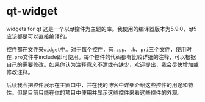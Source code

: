 # qt-widget
widgets for qt
这是一个以qt控件为主题的库。我使用的编译器版本为5.9.0，qt5应该都是可以直接编译的。

控件都在文件夹`widget`中。对于每个控件，有`.cpp`、`.h`、`pri`三个文件，使用时在`.pro`文件中include即可使用。每个控件的代码都有比较详细的注释，可以根据自己的需要修改。如果你认为注释意义不清或有缺少，欢迎提出，我会尽快增加或修改注释。

后续我会把控件展示在主窗口中，并在我的博客中详细介绍这些控件的用途和特性。但是目前只能在你的项目中使用并显示这些控件来看这些控件的外观。

